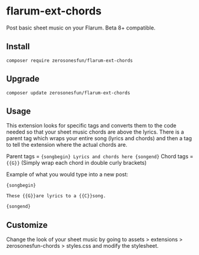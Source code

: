 # flarum-ext-chords

Post basic sheet music on your Flarum. Beta 8+ compatible.

## Install

`composer require zerosonesfun/flarum-ext-chords`

## Upgrade

`composer update zerosonesfun/flarum-ext-chords`

## Usage

This extension looks for specific tags and converts them to the code needed so that your sheet music chords are above the lyrics. There is a parent tag which wraps your entire song (lyrics and chords) and then a tag to tell the extension where the actual chords are.

Parent tags = `{songbegin} Lyrics and chords here {songend}`
Chord tags = `{{G}}` (Simply wrap each chord in double curly brackets)

Example of what you would type into a new post:
~~~
{songbegin}

These {{G}}are lyrics to a {{C}}song.

{songend}
~~~

## Customize

Change the look of your sheet music by going to assets > extensions > zerosonesfun-chords > styles.css and modify the stylesheet.
